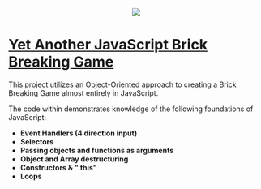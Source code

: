 <a href="https://codesandbox.io/embed/github/JordanWinslow/JavaScript-Brick-Breaker/tree/master/?fontsize=14&view=preview">
  <div align="center">
  
  ![](https://media.giphy.com/media/ic7vPaXeqQZ9zlDRrW/giphy.gif)
  
  </div>
  <h1>Yet Another JavaScript Brick Breaking Game</h1>
</a>

<p>
  This project utilizes an Object-Oriented approach to creating a Brick Breaking Game almost entirely in JavaScript.
</p>
<p>
  The code within demonstrates knowledge of the following foundations of JavaScript:
<strong>
<ul>
  <li>Event Handlers (4 direction input)
  <li>Selectors
  <li>Passing objects and functions as arguments
  <li>Object and Array destructuring
  <li>Constructors & ".this"
  <li>Loops
</ul>
</strong>
